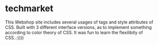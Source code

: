 # techmarket

This Webshop site includes several usages of tags and style attributes of CSS.
Built with 3 different interface versions, as to implement something according to color theory of CSS.
It was fun to learn the flexilibity of CSS..:))))
